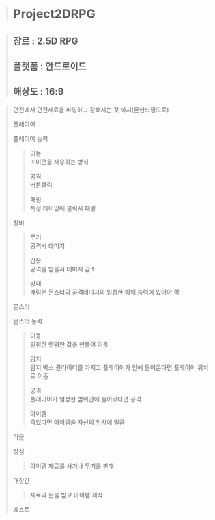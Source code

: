> # Project2DRPG
 
> ## 장르 : 2.5D RPG
> ## 플랫폼 : 안드로이드
> ## 해상도 : 16:9

>  던전에서 던전재료을 파밍하고 강해지는 것 까지(몬헌느낌으로)
> 
> 플레이어
>
> 플레이어 능력
>  > 이동   
>  > 조이콘을 사용하는 방식
>  > 
>  > 공격   
>  > 버튼클릭
>  > 
>  > 패링   
>  > 특정 타이밍에 클릭시 패링
> 
> 장비
>  > 무기   
>  > 공격시 데미지
>  > 
>  > 갑옷   
>  > 공격을 받을시 데미지 감소
>  > 
>  > 방패   
>  > 패링은 몬스터의 공격데미지의 일정한 방패 능력에 있어야 함
> 
> 몬스터
> 
> 몬스터 능력
>  > 이동   
>  > 일정한 랜덤한 값을 만들어 이동
>  > 
>  > 탐지   
>  > 탐지 박스 콜라이더를 가지고 플레이어가 안에 들어온다면 플레이어 위치로 이동
>  > 
>  > 공격   
>  > 플레이어가 일정한 범위안에 들어왔다면 공격
>  > 
>  > 아이템   
>  > 죽었다면 아이템을 자신의 위치에 떨굼
>  > 
>  마을
>  
>  상점
>  > 아이템 재료를 사거나 무기를 판매
>  
>  대장간
>  > 재료와 돈을 받고 아이템 제작
>  
>  퀘스트
>  >
